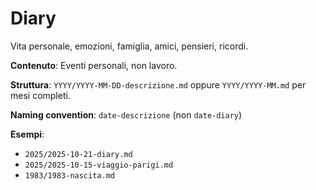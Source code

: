 # Diary

Vita personale, emozioni, famiglia, amici, pensieri, ricordi.

**Contenuto**: Eventi personali, non lavoro.

**Struttura**: `YYYY/YYYY-MM-DD-descrizione.md` oppure `YYYY/YYYY-MM.md` per mesi completi.

**Naming convention**: `date-descrizione` (non `date-diary`)

**Esempi**:
- `2025/2025-10-21-diary.md`
- `2025/2025-10-15-viaggio-parigi.md`
- `1983/1983-nascita.md`
